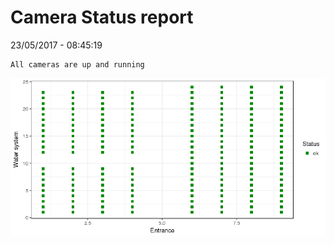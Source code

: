 Camera Status report
================
23/05/2017 - 08:45:19

    All cameras are up and running

![](camreport_files/figure-markdown_github/unnamed-chunk-2-1.png)
